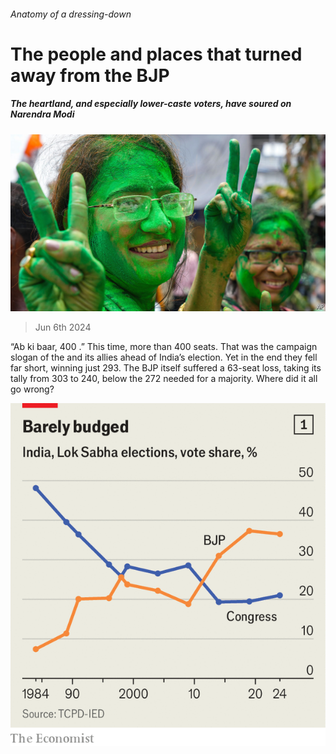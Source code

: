 ###### Anatomy of a dressing-down

# The people and places that turned away from the BJP 

##### The heartland, and especially lower-caste voters, have soured on Narendra Modi 

![image](images/20240608_FBP002.jpg) 

> Jun 6th 2024 

“Ab ki baar, 400 .” This time, more than 400 seats. That was the campaign slogan of the  and its allies ahead of India’s election. Yet in the end they fell far short, winning just 293. The BJP itself suffered a 63-seat loss, taking its tally from 303 to 240, below the 272 needed for a majority. Where did it all go wrong?

![image](images/20240608_FBC231.png) 


